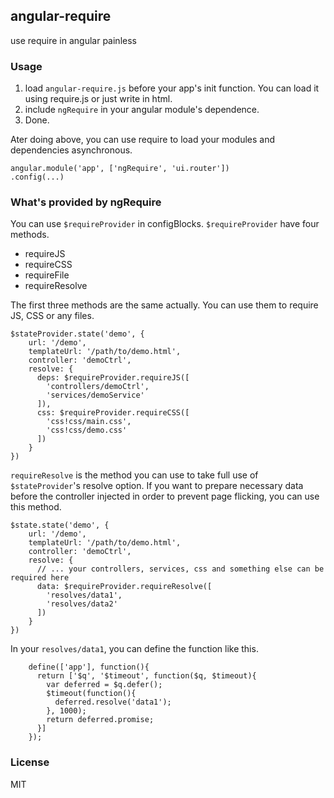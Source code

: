 ## angular-require
use require in angular painless


### Usage
1. load `angular-require.js` before your app's init function. You can load it
    using require.js or just write in html.
2. include `ngRequire` in your angular module's dependence.
3. Done.

Ater doing above, you can use require to load your modules and dependencies asynchronous.

    angular.module('app', ['ngRequire', 'ui.router'])
    .config(...)

### What's provided by ngRequire
You can use `$requireProvider` in configBlocks. `$requireProvider` have four methods.

- requireJS
- requireCSS
- requireFile
- requireResolve

The first three methods are the same actually. You can use them to require JS, CSS
or any files.

    $stateProvider.state('demo', {
        url: '/demo',
        templateUrl: '/path/to/demo.html',
        controller: 'demoCtrl',
        resolve: {
          deps: $requireProvider.requireJS([
            'controllers/demoCtrl',
            'services/demoService'
          ]),
          css: $requireProvider.requireCSS([
            'css!css/main.css',
            'css!css/demo.css'
          ])
        }
    })

`requireResolve` is the method you can use to take full use of `$stateProvider`'s
resolve option. If you want to prepare necessary data before the controller
injected in order to prevent page flicking, you can use this method.

    $state.state('demo', {
        url: '/demo',
        templateUrl: '/path/to/demo.html',
        controller: 'demoCtrl',
        resolve: {
          // ... your controllers, services, css and something else can be required here
          data: $requireProvider.requireResolve([
            'resolves/data1',
            'resolves/data2'
          ])
        }
    })

In your `resolves/data1`, you can define the function like this.

        define(['app'], function(){
          return ['$q', '$timeout', function($q, $timeout){
            var deferred = $q.defer();
            $timeout(function(){
              deferred.resolve('data1');
            }, 1000);
            return deferred.promise;
          }]
        });

### License
MIT